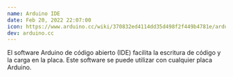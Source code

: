 ```yaml
---
name: Arduino IDE
date: Feb 20, 2022 22:07:00
icon: https://www.arduino.cc/wiki/370832ed4114dd35d498f2f449b4781e/arduino.svg
dev: arduino.cc
---
```


El software Arduino de código abierto (IDE) facilita la escritura de código y la carga en la placa. Este software se puede utilizar con cualquier placa Arduino.